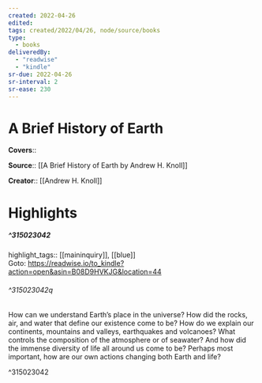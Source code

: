 ```yaml
---
created: 2022-04-26
edited:
tags: created/2022/04/26, node/source/books
type: 
  - books
deliveredBy: 
  - "readwise"
  - "kindle"
sr-due: 2022-04-26
sr-interval: 2
sr-ease: 230
---
```

# A Brief History of Earth

**Covers**:: 

**Source**:: [[A Brief History of Earth by Andrew H. Knoll]]

**Creator**:: [[Andrew H. Knoll]]

# Highlights
##### ^315023042

highlight_tags:: [[maininquiry]], [[blue]]   
Goto: https://readwise.io/to_kindle?action=open&asin=B08D9HVKJG&location=44  

###### ^315023042q

How can we understand Earth’s place in the universe? How did the rocks, air, and water that define our existence come to be? How do we explain our continents, mountains and valleys, earthquakes and volcanoes? What controls the composition of the atmosphere or of seawater? And how did the immense diversity of life all around us come to be? Perhaps most important, how are our own actions changing both Earth and life? 

^315023042

